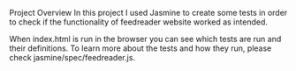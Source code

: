Project Overview
In this project I used Jasmine to create some tests in order to check if the functionality of feedreader website worked as intended.

When index.html is run in the browser you can see which tests are run and their definitions. To learn more about the tests and how they run, please check jasmine/spec/feedreader.js.